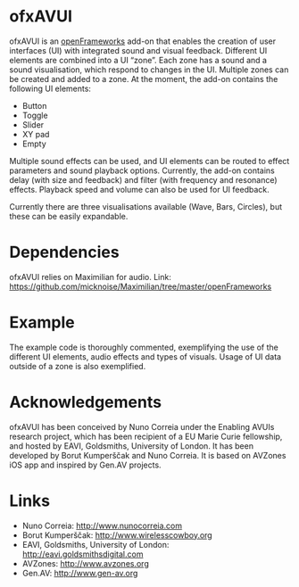 # ofxAVUI

ofxAVUI is an [openFrameworks](http://www.openframeworks.cc) add-on that enables the creation of user interfaces (UI) with integrated sound and visual feedback. Different UI elements are combined into a UI “zone”. Each zone has a sound and a sound visualisation, which respond to changes in the UI. Multiple zones can be created and added to a zone. At the moment, the add-on contains the following UI elements:
- Button
- Toggle
- Slider
- XY pad
- Empty

Multiple sound effects can be used, and UI elements can be routed to effect parameters and sound playback options. Currently, the add-on contains delay (with size and feedback) and filter (with frequency and resonance) effects. Playback speed and volume can also be used for UI feedback.

Currently there are three visualisations available (Wave, Bars, Circles), but these can be easily expandable.

# Dependencies

ofxAVUI relies on Maximilian for audio.
Link: https://github.com/micknoise/Maximilian/tree/master/openFrameworks

# Example

The example code is thoroughly commented, exemplifying the use of the different UI elements, audio effects and types of visuals. Usage of UI data outside of a zone is also exemplified.

# Acknowledgements

ofxAVUI has been conceived by Nuno Correia under the Enabling AVUIs research project, which has been recipient of a EU Marie Curie fellowship, and hosted by EAVI, Goldsmiths, University of London. It has been developed by Borut Kumperščak and Nuno Correia. It is based on AVZones iOS app and inspired by Gen.AV projects.

# Links
- Nuno Correia: http://www.nunocorreia.com
- Borut Kumperščak: http://www.wirelesscowboy.org
- EAVI, Goldsmiths, University of London: http://eavi.goldsmithsdigital.com
- AVZones: http://www.avzones.org
- Gen.AV: http://www.gen-av.org
